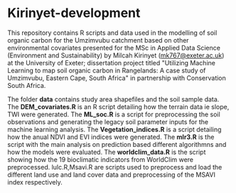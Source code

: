 # Kirinyet-development
This repository contains R scripts and data used in the modelling of soil organic carbon for the Umzimvubu catchment based on other environmental covariates presented for the MSc in Applied Data Science (Environment and Sustainability) by Milcah Kirinyet (mk767@exeter.ac.uk) at the University of Exeter; dissertation project titled "Utilizing Machine Learning to map soil organic carbon in Rangelands: A case study of Umzimvubu, Eastern Cape, South Africa" in partnership with Conservation South Africa.  

The folder **data** contains study area shapefiles and the soil sample data.  
The **DEM_covariates.R** is an R script detailing how the terrain data ie slope, TWI were generated.
The **ML_soc.R** is a script for preprocessing the soil observations and generating the legacy soil parameter inputs for the machine learning analysis.
The **Vegetation_indices.R** is a script detailing how the anual NDVI and EVI indices were generated.
The **mlr3.R** is the script with the main analysis on prediction based different algorithmns and how the models were evaluated.
The **worldclim_data.R** is the script showing how the 19 bioclimatic indicators from WorldClim were preprocessed.
 lulc.R,Msavi.R are scripts used to preprocess and load the different land use and land cover data and preprocessing of the MSAVI index respectively.
